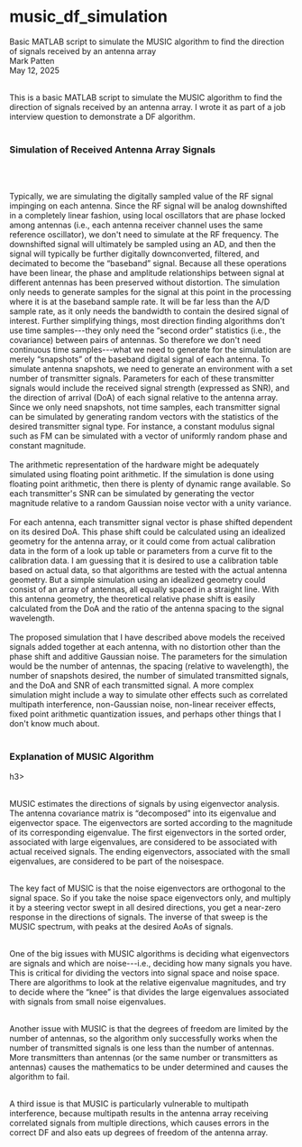 # music_df_simulation
Basic MATLAB script to simulate the MUSIC algorithm to find the direction of signals received by an antenna array<br>
Mark Patten<br>
May 12, 2025<br><br>

This is a basic MATLAB script to simulate the MUSIC algorithm to find the direction of signals received by an antenna array.  I wrote it as part of a job interview question to demonstrate a DF algorithm.<br><br>

<h3>Simulation of Received Antenna Array Signals</h3><br><br> 

Typically, we are simulating the digitally sampled value of the RF signal impinging on each antenna. Since the RF signal will be analog downshifted in a completely linear fashion, using local oscillators that are phase locked among antennas (i.e., each antenna receiver channel uses the same reference oscillator), we don't need to
simulate at the RF frequency. The downshifted signal will ultimately be sampled using an AD, and then the signal will typically be further digitally downconverted, filtered, and decimated to become the “baseband” signal. Because all these operations have been linear, the phase and amplitude relationships between signal at different antennas has been preserved without distortion. The simulation only needs to generate samples for the signal at this point in the processing where it is at the baseband sample rate. It will be far less than the A/D sample rate, as it only needs the bandwidth to contain the desired signal of interest.
Further simplifying things, most direction finding algorithms don't use time samples---they only need the “second order” statistics (i.e., the covariance) between pairs of antennas. So therefore we don't need continuous time
samples---what we need to generate for the simulation are merely “snapshots” of the baseband digital signal of each antenna.  To simulate antenna snapshots, we need to generate an environment with a set number of transmitter signals.  Parameters for each of these transmitter signals would include the received signal strength (expressed as SNR), and the direction of arrival (DoA) of each signal relative to the antenna array.  Since we only need snapshots, not time samples, each transmitter signal can be simulated by generating random vectors with the statistics of the desired transmitter signal type. For instance, a constant modulus signal such as FM can be simulated with a vector of uniformly random phase and constant magnitude.<br><br>  The arithmetic representation of the hardware might be adequately simulated using floating point arithmetic. If the simulation is done using floating point arithmetic, then there is plenty of dynamic range available. So each transmitter's SNR can be simulated by generating the vector magnitude relative to a random Gaussian noise vector with a unity variance.<br><br>
For each antenna, each transmitter signal vector is phase shifted dependent on its desired DoA. This phase shift could be calculated using an idealized geometry for the antenna array, or it could come from actual calibration data in the form of a look up table or parameters from a curve fit to the calibration data. I am
guessing that it is desired to use a calibration table based on actual data, so that algorithms are tested with the actual antenna geometry. But a simple simulation using an idealized geometry could consist of an array of antennas, all equally spaced in a straight line. With this antenna geometry, the theoretical relative phase shift is easily calculated from the DoA and the ratio of the antenna spacing to the signal wavelength.<br><br>
The proposed simulation that I have described above models the received signals added together at each antenna, with no distortion other than the phase shift and additive Gaussian noise. The parameters for the simulation would be the number of antennas, the spacing (relative to wavelength), the number of snapshots desired, the number of simulated transmitted signals, and the DoA and SNR of each transmitted signal. A more complex simulation might include a way to simulate other effects such as correlated multipath interference, non-Gaussian noise, non-linear receiver effects, fixed point arithmetic quantization issues, and perhaps other things that I don't know much about.<br><br>

<h3>Explanation of MUSIC Algorithm</h3>h3><br><br>

MUSIC estimates the directions of signals by using eigenvector analysis. The antenna covariance matrix is “decomposed” into its eigenvalue and eigenvector space. The eigenvectors are sorted according to the magnitude of its corresponding eigenvalue. The first eigenvectors in the sorted order, associated with large eigenvalues, are considered to be associated with actual received signals. The ending eigenvectors, associated with the small eigenvalues, are considered to be part of the noisespace.<br><br>

The key fact of MUSIC is that the noise eigenvectors are orthogonal to the signal space. So if you take the noise space eigenvectors only, and multiply it by a steering vector swept in all desired directions, you get a near-zero response in the directions of signals. The inverse of that sweep is the MUSIC spectrum, with peaks at the desired AoAs of signals. <br><br> 

One of the big issues with MUSIC algorithms is deciding what eigenvectors are signals and which are noise---i.e., deciding how many signals you have. This is critical for dividing the vectors into signal space and noise space. There are algorithms to look at the relative eigenvalue magnitudes, and try to decide where the “knee” is that divides the large eigenvalues associated with signals from small noise eigenvalues.<br><br>  

Another issue with MUSIC is that the degrees of freedom are limited by the number of antennas, so the algorithm only successfully works when the number of transmitted signals is one less than the number of antennas. More transmitters than antennas (or the same number or transmitters as antennas) causes the mathematics to be under determined and causes the algorithm to fail. <br><br>

A third issue is that MUSIC is particularly vulnerable to multipath interference, because multipath results in the antenna array receiving correlated signals from multiple directions, which causes errors in the correct DF and also eats up degrees of freedom of the antenna array.<br><br>

